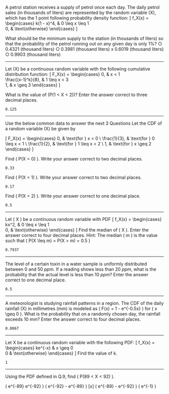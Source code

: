 A petrol station receives a supply of petrol once each day. The daily petrol sales (in thousands of liters) are represented by the random variable (X), which has the 1 point following probability density function:
[
f_X(x) = \begin{cases}
k(1 - x)^4, & 0 \leq x \leq 1 \
0, & \text{otherwise}
\end{cases}
]

What should be the minimum supply to the station (in thousands of liters) so that the probability of the petrol running out on any given day is only 1%?
○ 0.4321 (thousand liters)
○ 0.3981 (thousand liters)
x 0.6019 (thousand liters)
○ 0.9903 (thousand liters)

---

Let (X) be a continuous random variable with the following cumulative distribution function:
[
F_X(x) = \begin{cases}
0, & x < 1 \
\frac{(x-1)^k}{8}, & 1 \leq x < 3 \
1, & x \geq 3
\end{cases}
]

What is the value of (P(1 < X < 2))? Enter the answer correct to three decimal places.
```
0.125
```
---



Use the below common data to answer the next 3 Questions
Let the CDF of a random variable (X) be given by

\[ F_X(x) = \begin{cases} 0, & \text{for } x < 0 \\ \frac{1}{3}, & \text{for } 0 \leq x < 1 \\ \frac{1}{2}, & \text{for } 1 \leq x < 2 \\ 1, & \text{for } x \geq 2 \end{cases} \]

Find ( P(X = 0) ). Write your answer correct to two decimal places.
```
0.33
```
Find ( P(X = 1) ). Write your answer correct to two decimal places.
```
0.17
```
Find ( P(X = 2) ). Write your answer correct to one decimal place.
```
0.5
```

---

Let ( X ) be a continuous random variable with PDF
[
f_X(x) = \begin{cases}
kx^2, & 0 \leq x \leq 1 \
0, & \text{otherwise}
\end{cases}
]
Find the median of ( X ). Enter the answer correct to four decimal places.
Hint: The median ( m ) is the value such that ( P(X \leq m) = P(X > m) = 0.5 )
```
0.7937
```
---

The level of a certain toxin in a water sample is uniformly distributed between 0 and 50 *ppm*. If a reading shows less than 20 *ppm*, what is the probability that the actual level is less than 10 *ppm*? Enter the answer correct to one decimal place.
```
0.5
```
---

A meteorologist is studying rainfall patterns in a region. The CDF of the daily rainfall (X) in millimetres (mm) is modeled as ( F(x) = 1 - e^{-0.5x} ) for ( x \geq 0 ). What is the probability that on a randomly chosen day, the rainfall exceeds 10 mm? Enter the answer correct to four decimal places.
```
0.0067
```

---


Let X be a continuous random variable with the following PDF:
[
f_X(x) = \begin{cases}
ke^{-x} & x \geq 0 \
0 & \text{otherwise}
\end{cases}
]
Find the value of k.
```
1
```
---


Using the PDF defined in Q.9, find ( P(89 < X < 92) ).

( e^{-89} e^{-92} )
( e^{-92} - e^{-89} )
[x] ( e^{-89} - e^{-92} )
( e^{-1} )

